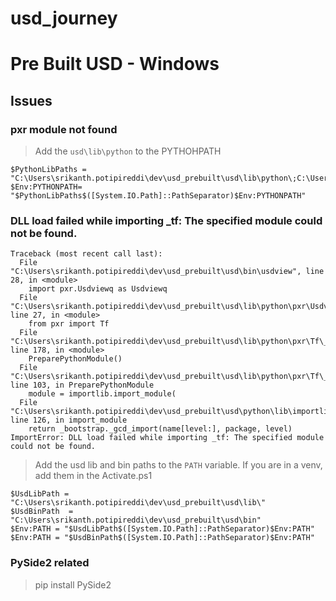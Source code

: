 # usd_journey

# Pre Built USD - Windows
## Issues 
### pxr module not found 
> Add the `usd\lib\python` to the PYTHOHPATH

```
$PythonLibPaths = "C:\Users\srikanth.potipireddi\dev\usd_prebuilt\usd\lib\python\;C:\Users\srikanth.potipireddi\dev\usd_prebuilt\usd\python\" 
$Env:PYTHONPATH= "$PythonLibPaths$([System.IO.Path]::PathSeparator)$Env:PYTHONPATH"
```

### DLL load failed while importing _tf: The specified module could not be found.
```
Traceback (most recent call last):
  File "C:\Users\srikanth.potipireddi\dev\usd_prebuilt\usd\bin\usdview", line 28, in <module>
    import pxr.Usdviewq as Usdviewq
  File "C:\Users\srikanth.potipireddi\dev\usd_prebuilt\usd\lib\python\pxr\Usdviewq\__init__.py", line 27, in <module>
    from pxr import Tf
  File "C:\Users\srikanth.potipireddi\dev\usd_prebuilt\usd\lib\python\pxr\Tf\__init__.py", line 178, in <module>
    PreparePythonModule()
  File "C:\Users\srikanth.potipireddi\dev\usd_prebuilt\usd\lib\python\pxr\Tf\__init__.py", line 103, in PreparePythonModule
    module = importlib.import_module(
  File "C:\Users\srikanth.potipireddi\dev\usd_prebuilt\usd\python\lib\importlib\__init__.py", line 126, in import_module
    return _bootstrap._gcd_import(name[level:], package, level)
ImportError: DLL load failed while importing _tf: The specified module could not be found.
```

> Add the usd lib and bin paths to the `PATH` variable. If you are in a venv, add them in the Activate.ps1

```
$UsdLibPath = "C:\Users\srikanth.potipireddi\dev\usd_prebuilt\usd\lib\"
$UsdBinPath  = "C:\Users\srikanth.potipireddi\dev\usd_prebuilt\usd\bin"
$Env:PATH = "$UsdLibPath$([System.IO.Path]::PathSeparator)$Env:PATH"
$Env:PATH = "$UsdBinPath$([System.IO.Path]::PathSeparator)$Env:PATH"
```

### PySide2 related 
> pip install PySide2
